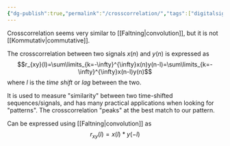 ```yaml
---
{"dg-publish":true,"permalink":"/crosscorrelation/","tags":["digitalsignalbehandling"]}
---
```


Crosscorrelation seems very similar to [[Faltning\|convolution]], but it is not [[Kommutativ\|commutative]].

The crosscorrelation between two signals $x(n)$ and $y(n)$ is expressed as
$$r_{xy}(l)=\sum\limits_{k=-\infty}^{\infty}x(n)y(n-l)=\sum\limits_{k=-\infty}^{\infty}x(n-l)y(n)$$
where $l$ is the *time shift* or *lag* between the two. 

It is used to measure "similarity" between two time-shifted sequences/signals, and has many practical applications when looking for "patterns". The crosscorrelation "peaks" at the best match to our pattern.

Can be expressed using [[Faltning\|convolution]] as 
$$r_{xy}(l)=x(l)*y(-l)$$